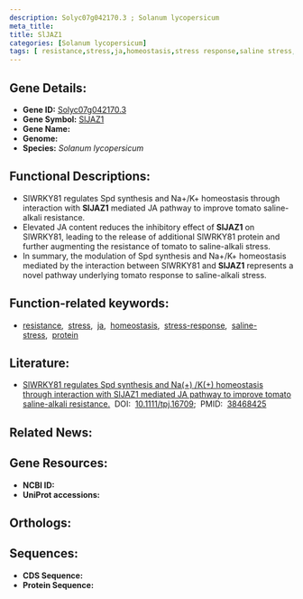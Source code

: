 ```yaml
---
description: Solyc07g042170.3 ; Solanum lycopersicum
meta_title:
title: SlJAZ1
categories: [Solanum lycopersicum]
tags: [ resistance,stress,ja,homeostasis,stress response,saline stress,protein ]
---
```


## Gene Details:
- **Gene ID:** [Solyc07g042170.3]()
- **Gene Symbol:** <u>SlJAZ1</u>
- **Gene Name:** 
- **Genome:** []()
- **Species:** *Solanum lycopersicum*

## Functional Descriptions:
   - SlWRKY81 regulates Spd synthesis and Na+/K+ homeostasis through interaction with **SlJAZ1** mediated JA pathway to improve tomato saline-alkali resistance.
   - Elevated JA content reduces the inhibitory effect of **SlJAZ1** on SlWRKY81, leading to the release of additional SlWRKY81 protein and further augmenting the resistance of tomato to saline-alkali stress.
   - In summary, the modulation of Spd synthesis and Na+/K+ homeostasis mediated by the interaction between SlWRKY81 and **SlJAZ1** represents a novel pathway underlying tomato response to saline-alkali stress.

## Function-related keywords:
   - [resistance](/tags/resistance/),&nbsp;&nbsp;[stress](/tags/stress/),&nbsp;&nbsp;[ja](/tags/ja/),&nbsp;&nbsp;[homeostasis](/tags/homeostasis/),&nbsp;&nbsp;[stress-response](/tags/stress-response/),&nbsp;&nbsp;[saline-stress](/tags/saline-stress/),&nbsp;&nbsp;[protein](/tags/protein/)

## Literature:
   - [SlWRKY81 regulates Spd synthesis and Na(+) /K(+) homeostasis through interaction with SlJAZ1 mediated JA pathway to improve tomato saline-alkali resistance.](https://doi.org/10.1111/tpj.16709)&nbsp;&nbsp;DOI:&nbsp;&nbsp;[10.1111/tpj.16709](https://doi.org/10.1111/tpj.16709);&nbsp;&nbsp;PMID:&nbsp;&nbsp;[38468425](https://pubmed.ncbi.nlm.nih.gov/38468425/)

## Related News:

## Gene Resources:
- **NCBI ID:**  [](https://www.ncbi.nlm.nih.gov/gene/?term=)
- **UniProt accessions:**  [](https://www.uniprot.org/uniprotkb//entry)

## Orthologs:

## Sequences:
- **CDS Sequence:**
- **Protein Sequence:**
